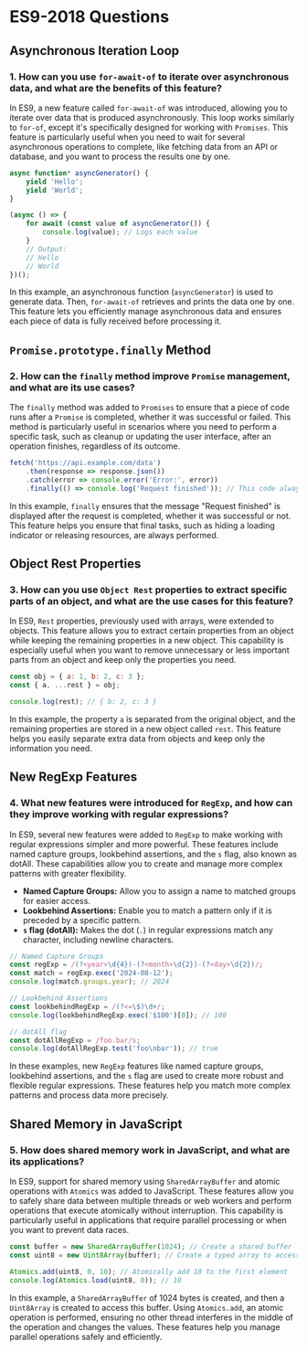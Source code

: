 # ES9-2018 Questions

## Asynchronous Iteration Loop

### 1. How can you use `for-await-of` to iterate over asynchronous data, and what are the benefits of this feature?
In ES9, a new feature called `for-await-of` was introduced, allowing you to iterate over data that is produced asynchronously. This loop works similarly to `for-of`, except it's specifically designed for working with `Promises`. This feature is particularly useful when you need to wait for several asynchronous operations to complete, like fetching data from an API or database, and you want to process the results one by one.

```javascript
async function* asyncGenerator() {
    yield 'Hello';
    yield 'World';
}

(async () => {
    for await (const value of asyncGenerator()) {
        console.log(value); // Logs each value
    }
    // Output:
    // Hello
    // World
})();
```

In this example, an asynchronous function (`asyncGenerator`) is used to generate data. Then, `for-await-of` retrieves and prints the data one by one. This feature lets you efficiently manage asynchronous data and ensures each piece of data is fully received before processing it.

## `Promise.prototype.finally` Method

### 2. How can the `finally` method improve `Promise` management, and what are its use cases?
The `finally` method was added to `Promises` to ensure that a piece of code runs after a `Promise` is completed, whether it was successful or failed. This method is particularly useful in scenarios where you need to perform a specific task, such as cleanup or updating the user interface, after an operation finishes, regardless of its outcome.

```javascript
fetch('https://api.example.com/data')
    .then(response => response.json())
    .catch(error => console.error('Error:', error))
    .finally(() => console.log('Request finished')); // This code always runs
```

In this example, `finally` ensures that the message "Request finished" is displayed after the request is completed, whether it was successful or not. This feature helps you ensure that final tasks, such as hiding a loading indicator or releasing resources, are always performed.

## Object Rest Properties

### 3. How can you use `Object Rest` properties to extract specific parts of an object, and what are the use cases for this feature?
In ES9, `Rest` properties, previously used with arrays, were extended to objects. This feature allows you to extract certain properties from an object while keeping the remaining properties in a new object. This capability is especially useful when you want to remove unnecessary or less important parts from an object and keep only the properties you need.

```javascript
const obj = { a: 1, b: 2, c: 3 };
const { a, ...rest } = obj;

console.log(rest); // { b: 2, c: 3 }
```

In this example, the property `a` is separated from the original object, and the remaining properties are stored in a new object called `rest`. This feature helps you easily separate extra data from objects and keep only the information you need.

## New RegExp Features

### 4. What new features were introduced for `RegExp`, and how can they improve working with regular expressions?
In ES9, several new features were added to `RegExp` to make working with regular expressions simpler and more powerful. These features include named capture groups, lookbehind assertions, and the `s` flag, also known as dotAll. These capabilities allow you to create and manage more complex patterns with greater flexibility.

- **Named Capture Groups:** Allow you to assign a name to matched groups for easier access.
- **Lookbehind Assertions:** Enable you to match a pattern only if it is preceded by a specific pattern.
- **`s` flag (dotAll):** Makes the dot (`.`) in regular expressions match any character, including newline characters.

```javascript
// Named Capture Groups
const regExp = /(?<year>\d{4})-(?<month>\d{2})-(?<day>\d{2})/;
const match = regExp.exec('2024-08-12');
console.log(match.groups.year); // 2024

// Lookbehind Assertions
const lookbehindRegExp = /(?<=\$)\d+/;
console.log(lookbehindRegExp.exec('$100')[0]); // 100

// dotAll flag
const dotAllRegExp = /foo.bar/s;
console.log(dotAllRegExp.test('foo\nbar')); // true
```

In these examples, new `RegExp` features like named capture groups, lookbehind assertions, and the `s` flag are used to create more robust and flexible regular expressions. These features help you match more complex patterns and process data more precisely.

## Shared Memory in JavaScript

### 5. How does shared memory work in JavaScript, and what are its applications?
In ES9, support for shared memory using `SharedArrayBuffer` and atomic operations with `Atomics` was added to JavaScript. These features allow you to safely share data between multiple threads or web workers and perform operations that execute atomically without interruption. This capability is particularly useful in applications that require parallel processing or when you want to prevent data races.

```javascript
const buffer = new SharedArrayBuffer(1024); // Create a shared buffer
const uint8 = new Uint8Array(buffer); // Create a typed array to access the buffer

Atomics.add(uint8, 0, 10); // Atomically add 10 to the first element
console.log(Atomics.load(uint8, 0)); // 10
```

In this example, a `SharedArrayBuffer` of 1024 bytes is created, and then a `Uint8Array` is created to access this buffer. Using `Atomics.add`, an atomic operation is performed, ensuring no other thread interferes in the middle of the operation and changes the values. These features help you manage parallel operations safely and efficiently.